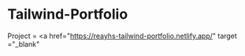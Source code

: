 # Tailwind-Portfolio

Project = <a href="https://reayhs-tailwind-portfolio.netlify.app/" target ="_blank" </a>
